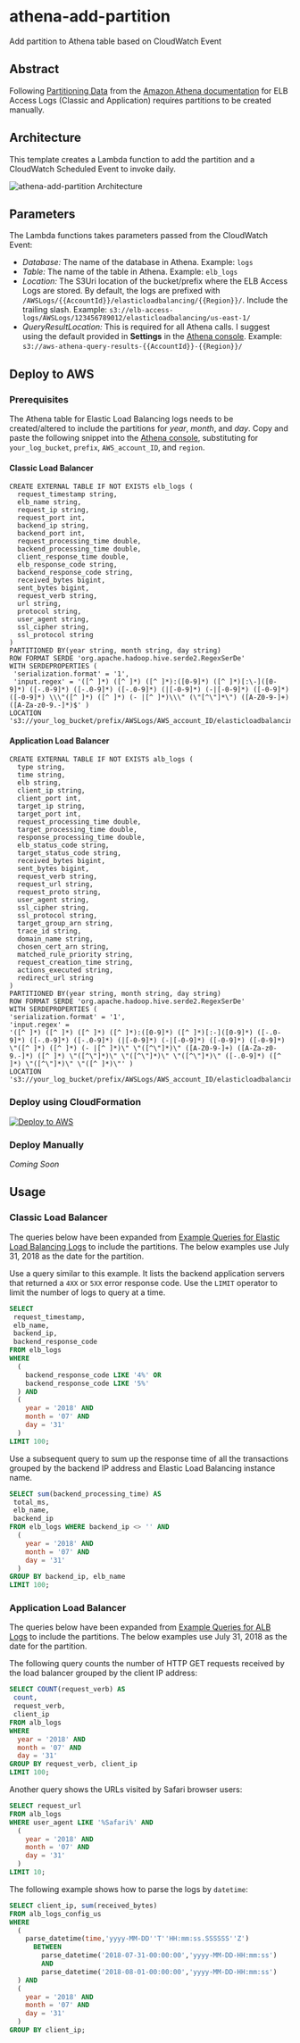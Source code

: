 # athena-add-partition
Add partition to Athena table based on CloudWatch Event

## Abstract

Following [Partitioning Data](https://docs.aws.amazon.com/athena/latest/ug/partitions.html#scenario-2-data-is-not-partitioned) from the [Amazon Athena documentation](https://docs.aws.amazon.com/athena/latest/ug/what-is.html) for ELB Access Logs (Classic and Application) requires partitions to be created manually.

## Architecture

This template creates a Lambda function to add the partition and a CloudWatch Scheduled Event to invoke daily.

![athena-add-partition Architecture](resources/architecture.png)

## Parameters

The Lambda functions takes parameters passed from the CloudWatch Event:

* _Database:_ The name of the database in Athena. Example: `logs`
* _Table:_ The name of the table in Athena. Example: `elb_logs`
* _Location:_ The S3Uri location of the bucket/prefix where the ELB Access Logs are stored. By default, the logs are prefixed with `/AWSLogs/{{AccountId}}/elasticloadbalancing/{{Region}}/`. Include the trailing slash. Example: `s3://elb-access-logs/AWSLogs/123456789012/elasticloadbalancing/us-east-1/`
* _QueryResultLocation:_ This is required for all Athena calls. I suggest using the default provided in **Settings** in the [Athena console](https://console.aws.amazon.com/athena/home). Example: `s3://aws-athena-query-results-{{AccountId}}-{{Region}}/`

## Deploy to AWS

### Prerequisites

The Athena table for Elastic Load Balancing logs needs to be created/altered to include the partitions for _year_, _month_, and _day_. Copy and paste the following snippet into the [Athena console](https://console.aws.amazon.com/athena/home), substituting for `your_log_bucket`, `prefix`, `AWS_account_ID`, and `region`.

#### Classic Load Balancer

```HiveQL
CREATE EXTERNAL TABLE IF NOT EXISTS elb_logs (
  request_timestamp string,
  elb_name string,
  request_ip string,
  request_port int,
  backend_ip string,
  backend_port int,
  request_processing_time double,
  backend_processing_time double,
  client_response_time double,
  elb_response_code string,
  backend_response_code string,
  received_bytes bigint,
  sent_bytes bigint,
  request_verb string,
  url string,
  protocol string,
  user_agent string,
  ssl_cipher string,
  ssl_protocol string
)
PARTITIONED BY(year string, month string, day string)
ROW FORMAT SERDE 'org.apache.hadoop.hive.serde2.RegexSerDe'
WITH SERDEPROPERTIES (
 'serialization.format' = '1',
 'input.regex' = '([^ ]*) ([^ ]*) ([^ ]*):([0-9]*) ([^ ]*)[:\-]([0-9]*) ([-.0-9]*) ([-.0-9]*) ([-.0-9]*) (|[-0-9]*) (-|[-0-9]*) ([-0-9]*) ([-0-9]*) \\\"([^ ]*) ([^ ]*) (- |[^ ]*)\\\" (\"[^\"]*\") ([A-Z0-9-]+) ([A-Za-z0-9.-]*)$' )
LOCATION 's3://your_log_bucket/prefix/AWSLogs/AWS_account_ID/elasticloadbalancing/region/';
```

#### Application Load Balancer

```HiveQL
CREATE EXTERNAL TABLE IF NOT EXISTS alb_logs (  
  type string,  
  time string,  
  elb string,  
  client_ip string,  
  client_port int,  
  target_ip string,  
  target_port int,  
  request_processing_time double,  
  target_processing_time double,  
  response_processing_time double,  
  elb_status_code string,  
  target_status_code string,  
  received_bytes bigint,  
  sent_bytes bigint,  
  request_verb string,  
  request_url string,  
  request_proto string,
  user_agent string,  
  ssl_cipher string,  
  ssl_protocol string,  
  target_group_arn string,  
  trace_id string,  
  domain_name string,  
  chosen_cert_arn string,
  matched_rule_priority string,  
  request_creation_time string,
  actions_executed string,
  redirect_url string
)
PARTITIONED BY(year string, month string, day string)
ROW FORMAT SERDE 'org.apache.hadoop.hive.serde2.RegexSerDe'
WITH SERDEPROPERTIES (
'serialization.format' = '1',
'input.regex' =
'([^ ]*) ([^ ]*) ([^ ]*) ([^ ]*):([0-9]*) ([^ ]*)[:-]([0-9]*) ([-.0-9]*) ([-.0-9]*) ([-.0-9]*) (|[-0-9]*) (-|[-0-9]*) ([-0-9]*) ([-0-9]*) \"([^ ]*) ([^ ]*) (- |[^ ]*)\" \"([^\"]*)\" ([A-Z0-9-]+) ([A-Za-z0-9.-]*) ([^ ]*) \"([^\"]*)\" \"([^\"]*)\" \"([^\"]*)\" ([-.0-9]*) ([^ ]*) \"([^\"]*)\" \"([^ ]*)\"' )
LOCATION 's3://your_log_bucket/prefix/AWSLogs/AWS_account_ID/elasticloadbalancing/region/';
```

### Deploy using CloudFormation
[![Deploy to AWS](resources/deploy-to-aws.png)](https://console.aws.amazon.com/cloudformation/home?region=us-east-1#/stacks/new?stackName=AthenaAddPartition&templateURL=https://s3.amazonaws.com/athenaaddpartition/template.json)

### Deploy Manually

_Coming Soon_

## Usage

### Classic Load Balancer

The queries below have been expanded from [Example Queries for Elastic Load Balancing Logs](https://docs.aws.amazon.com/athena/latest/ug/elasticloadbalancer-classic-logs.html#query-elb-logs-examples) to include the partitions. The below examples use July 31, 2018 as the date for the partition.

Use a query similar to this example. It lists the backend application servers that returned a `4XX` or `5XX` error response code. Use the `LIMIT` operator to limit the number of logs to query at a time.

```SQL
SELECT
 request_timestamp,
 elb_name,
 backend_ip,
 backend_response_code
FROM elb_logs
WHERE
  (
    backend_response_code LIKE '4%' OR
    backend_response_code LIKE '5%'
  ) AND
  (
    year = '2018' AND
    month = '07' AND
    day = '31'
  )
LIMIT 100;
```

Use a subsequent query to sum up the response time of all the transactions grouped by the backend IP address and Elastic Load Balancing instance name.

```SQL
SELECT sum(backend_processing_time) AS
 total_ms,
 elb_name,
 backend_ip
FROM elb_logs WHERE backend_ip <> '' AND
  (
    year = '2018' AND
    month = '07' AND
    day = '31'
  )
GROUP BY backend_ip, elb_name
LIMIT 100;
```

### Application Load Balancer

The queries below have been expanded from [Example Queries for ALB Logs](https://docs.aws.amazon.com/athena/latest/ug/application-load-balancer-logs.html#query-alb-logs-examples) to include the partitions. The below examples use July 31, 2018 as the date for the partition.

The following query counts the number of HTTP GET requests received by the load balancer grouped by the client IP address:

```SQL
SELECT COUNT(request_verb) AS
 count,
 request_verb,
 client_ip
FROM alb_logs
WHERE
  year = '2018' AND
  month = '07' AND
  day = '31'
GROUP BY request_verb, client_ip
LIMIT 100;
```

Another query shows the URLs visited by Safari browser users:

```SQL
SELECT request_url
FROM alb_logs
WHERE user_agent LIKE '%Safari%' AND
  (
    year = '2018' AND
    month = '07' AND
    day = '31'
  )
LIMIT 10;
```

The following example shows how to parse the logs by `datetime`:

```SQL
SELECT client_ip, sum(received_bytes)
FROM alb_logs_config_us
WHERE
  (
    parse_datetime(time,'yyyy-MM-DD''T''HH:mm:ss.SSSSSS''Z')
      BETWEEN
        parse_datetime('2018-07-31-00:00:00','yyyy-MM-DD-HH:mm:ss')
        AND
        parse_datetime('2018-08-01-00:00:00','yyyy-MM-DD-HH:mm:ss')
  ) AND
  (
    year = '2018' AND
    month = '07' AND
    day = '31'
  )
GROUP BY client_ip;
```
